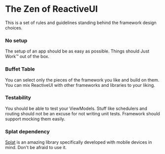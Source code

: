 # The Zen of ReactiveUI

This is a set of rules and guidelines standing behind the framework design choices.

### No setup

The setup of an app should be as easy as possible. Things should Just Work™ out of the box.

### Buffet Table

You can select only the pieces of the framework you like and build on them. You can mix ReactiveUI with other frameworks and libraries to your liking.

### Testability

You should be able to test your ViewModels. Stuff like schedulers and routing should not be an excuse for not writing unit tests. Framework should support mocking them easily.

### Splat dependency

[Splat](https://github.com/paulcbetts/splat) is an amazing library specifically developed with mobile devices in mind. Don't be afraid to use it.

